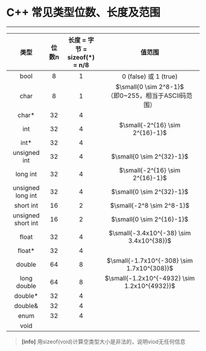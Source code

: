 # C++ 常见类型位数、长度及范围

------

|类型 | 位数n | 长度 = 字节 = <br/>sizeof(\*) = n/8  | 值范围 |
|:----:|:----:|:----:|:----:|
| bool | 8 | 1 | 0 (false) 或 1 (true) |
| char | 8 | 1 | $\small{0 \sim 2^8-1}$<br/>（即0~255，相当于ASCII码范围） |
| char\* | 32 | 4 | &nbsp; |
| int | 32 | 4 | $\small{-2^{16} \sim 2^{16}-1}$ |
| int* | 32 | 4 | &nbsp; |
| unsigned int | 32 | 4 | $\small{0 \sim 2^{32}-1}$ |
| long int | 32 | 4 | $\small{-2^{16} \sim 2^{16}-1}$ |
| unsigned long int | 32 | 4 | $\small{0 \sim 2^{32}-1}$ |
| short int | 16 | 2 | $\small{-2^8 \sim 2^8-1}$ |
| unsigned short int | 16 | 2 | $\small{0 \sim 2^{16}-1}$ |
| float | 32 | 4 | $\small{-3.4x10^{-38} \sim 3.4x10^{38}}$ |
| float* | 32 | 4 | &nbsp; |
| double | 64 | 8 | $\small{-1.7x10^{-308} \sim 1.7x10^{308}}$ |
| long double | 64 | 8 | $\small{-1.2x10^{-4932} \sim 1.2x10^{4932}}$ |
| double* | 32 | 4 | &nbsp; |
| double& | 32 | 4 | &nbsp; |
| enum | 32 | 4 | &nbsp; |
| void | &nbsp; | &nbsp; | &nbsp; |

> **[info]** 用sizeof(void)计算空类型大小是非法的，说明viod无任何信息


